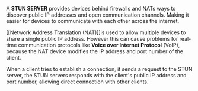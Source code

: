 A **STUN SERVER** provides devices behind firewalls and NATs ways to discover public IP addresses and open communication channels. Making it easier for devices to communicate with each other across the internet.

[[Network Address Translation (NAT)]]is used to allow multiple devices to share a single public IP address. However this can cause problems for real-time communication protocols like **Voice over Internet Protocol** (VoIP), because the NAT device modifies the IP address and port number of the client.

When a client tries to establish a connection, it sends a request to the STUN server, the STUN servers responds with the client's public IP address and port number, allowing direct connection with other clients.